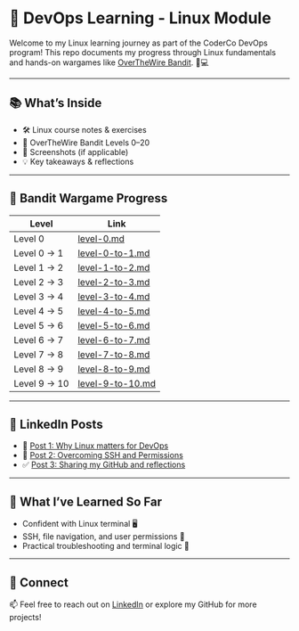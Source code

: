 # 🐧 DevOps Learning - Linux Module

Welcome to my Linux learning journey as part of the CoderCo DevOps program! This repo documents my progress through Linux fundamentals and hands-on wargames like [OverTheWire Bandit](https://overthewire.org/wargames/bandit/). 🧠💻

---

## 📚 What’s Inside

- 🛠️ Linux course notes & exercises
- 🔐 OverTheWire Bandit Levels 0–20
- 📸 Screenshots (if applicable)
- 💡 Key takeaways & reflections

---

## 🧩 Bandit Wargame Progress

| Level | Link |
|-------|------|
| Level 0 | [level-0.md](./bandit-levels/level-0.md) |
| Level 0 → 1 | [level-0-to-1.md](./bandit-levels/level-0-to-1.md) |
| Level 1 → 2 | [level-1-to-2.md](./bandit-levels/level-1-to-2.md) |
| Level 2 → 3 |  [level-2-to-3.md](./bandit-levels/level-2-to-3.md) |
| Level 3 → 4 |  [level-3-to-4.md](./bandit-levels/level-3-to-4.md) |
| Level 4 → 5 |  [level-4-to-5.md](./bandit-levels/level-4-to-5.md) |
| Level 5 → 6 |  [level-5-to-6.md](./bandit-levels/level-5-to-6.md) |
| Level 6 → 7 |  [level-6-to-7.md](./bandit-levels/level-6-to-7.md) |
| Level 7 → 8 |  [level-7-to-8.md](./bandit-levels/level-7-to-8.md) |
| Level 8 → 9 |  [level-8-to-9.md](./bandit-levels/level-8-to-9.md) |
| Level 9 → 10 |  [level-9-to-10.md](./bandit-levels/level-9-to-10.md) |
---

## 🤝 LinkedIn Posts

- 📌 [Post 1: Why Linux matters for DevOps](https://www.linkedin.com/posts/shuibjama_linux-devops-coderco-activity-7342929979615178753-w3mR?utm_source=share&utm_medium=member_desktop&rcm=ACoAAC6Hyi4BgnkHL8f4dHAmUD6L6DnX7Z0pnbg)
- 🔧 [Post 2: Overcoming SSH and Permissions](#)
- ✅ [Post 3: Sharing my GitHub and reflections](#)

---

## 🚀 What I’ve Learned So Far

- Confident with Linux terminal 🖥️
- SSH, file navigation, and user permissions 🔐
- Practical troubleshooting and terminal logic 🧩

---

## 🔗 Connect

📫 Feel free to reach out on [LinkedIn](https://www.linkedin.com/in/shuibjama) or explore my GitHub for more projects!
